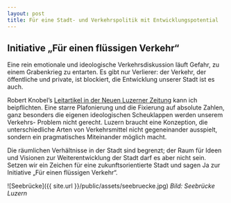 ```yaml
---
layout: post
title: Für eine Stadt- und Verkehrspolitik mit Entwicklungspotential
---
```


## Initiative „Für einen flüssigen Verkehr“
Eine rein emotionale und ideologische Verkehrsdiskussion läuft Gefahr, zu einem Grabenkrieg zu entarten. Es gibt nur Verlierer: der Verkehr, der öffentliche und private, ist blockiert, die Entwicklung unserer Stadt ist es auch.

Robert Knobel’s [Leitartikel in der Neuen Luzerner Zeitung](https://www.luzernerzeitung.ch/importe/fupep/neue_lz/lz_stadtluzern/Ideologische-Kaempfe-sind-das-Letzte-was-Luzern-braucht;art128775,623558) kann ich beipflichten. Eine starre Plafonierung und die Fixierung auf absolute Zahlen, ganz besonders die eigenen ideologischen Scheuklappen werden unserem Verkehrs- Problem nicht gerecht. Luzern braucht eine Konzeption, die unterschiedliche Arten von Verkehrsmittel nicht gegeneinander ausspielt, sondern ein pragmatisches Miteinander möglich macht.

Die räumlichen Verhältnisse in der Stadt sind begrenzt; der Raum für Ideen und Visionen zur Weiterentwicklung der Stadt darf es aber nicht sein. Setzen wir ein Zeichen für eine zukunftsorientierte Stadt und sagen Ja zur Initiative „Für einen flüssigen Verkehr“.

![Seebrücke]({{ site.url }}/public/assets/seebruecke.jpg)
*Bild: Seebrücke Luzern*
